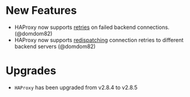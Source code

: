 # New Features
- HAProxy now supports [retries](https://github.com/cloudfoundry/haproxy-boshrelease/blob/master/jobs/haproxy/spec#L264) on failed backend connections. (@domdom82)
- HAProxy now supports [redispatching](https://github.com/cloudfoundry/haproxy-boshrelease/blob/master/jobs/haproxy/spec#L261) connection retries to different backend servers (@domdom82)

# Upgrades

- `HAProxy` has been upgraded from v2.8.4 to v2.8.5
